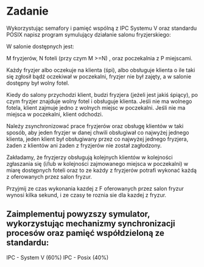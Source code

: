 # Zadanie

Wykorzystując semafory i pamięć wspólną z IPC Systemu V oraz standardu POSIX napisz program symulujący działanie salonu fryzjerskiego: 

W salonie dostępnych jest: 

M fryzjerów, N foteli (przy czym M >=N) , oraz poczekalnia z P miejscami. 

Każdy fryzjer albo oczekuje na klienta (śpi), albo obsługuje klienta o ile taki się zgłosił bądź oczekiwał w poczekalni, fryzjer nie był zajęty, a w salonie dostępny był wolny fotel. 

Kiedy do salony przychodzi klient, budzi fryzjera (jeżeli jest jakiś śpiący), po czym fryzjer znajduje wolny fotel i obsługuje klienta. Jeśli nie ma wolnego fotela, klient zajmuje jedno z wolnych miejsc w poczekalni. Jeśli nie ma miejsca w poczekalni, klient odchodzi.

Należy zsynchronizować prace fryzjerów oraz obsługę klientów w taki sposób, aby jeden fryzjer w danej chwili obsługiwał co najwyżej jednego klienta, jeden klient był obsługiwany przez co najwyżej jednego fryzjera, żaden z klientów ani żaden z fryzjerów nie został zagłodzony.

Zakładamy, że fryzjerzy obsługują kolejnych klientów w kolejności zgłaszania się (i/lub w kolejności zajmowanego miejsca w poczekalni) w miarę dostępnych foteli oraz to ze każdy z fryzjerów potrafi wykonać każdą z oferowanych przez salon fryzur.  

Przyjmij ze czas wykonania kazdej z F oferowanych przez salon fryzur wynosi kilka sekund, i ze czasy te roznia sie dla kazdej z fryzur. 

## Zaimplementuj powyzszy symulator, wykorzystując mechanizmy synchronizacji procesów oraz pamięć współdzieloną ze standardu:

   IPC - System V (60%)
   IPC - Posix (40%)
